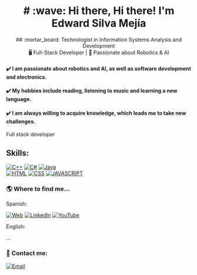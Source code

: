 <h1 align="center">
  # :wave: Hi there, Hi there! I'm Edward Silva Mejía
</h1>

<p align="center">
## :mortar_board: Technologist in Information Systems Analysis and Development <br>
🖥️ Full-Stack Developer | 🤖 Passionate about Robotics & AI
</p>

<!--
**edwsilme/edwsilme** is a ✨ _special_ ✨ repository because its `README.md` (this file) appears on your GitHub profile.
-->

#### :heavy_check_mark: I am passionate about robotics and AI, as well as software development and electronics.
#### :heavy_check_mark: My hobbies include reading, listening to music and learning a new language.
#### :heavy_check_mark: I am always willing to acquire knowledge, which leads me to take new challenges.



Full stack developer

## Skills:

[![C++](https://img.shields.io/badge/C++-1063F3?style=?style=flat-square&logo=C&logoColor=white&labelColor=101010)]()
[![C#](https://img.shields.io/badge/C%23-0B6B9C?style=flat-square&logo=C&logoColor=white&labelColor=101010)]()
[![Java](https://img.shields.io/badge/Java-F82C2C?style=flat-square&logo=Java&logoColor=white&labelColor=101010)]()
<br>
[![HTML](https://img.shields.io/badge/HTML5-F77A0A?style=flat-square&logo=html5&logoColor=white&labelColor=101010)]()
[![CSS](https://img.shields.io/badge/CSS-0ACFF7?style=flat-square&logo=css&logoColor=white&labelColor=101010)]()
[![JAVASCRIPT](https://img.shields.io/badge/JavaScript-5FFCF0?style=flat-square&logo=javascript&logoColor=white&labelColor=101010)]()


### :earth_americas: Where to find me...

Spanish:

[![Web](https://img.shields.io/badge/Mi_Sitio_Web-edwardsilvamejia-14a1f0?style=flat-square&logo=wordpress&logoColor=white&labelColor=101010)](http://www.geocities.ws/edwardsilvamejia/index.html)
[![LinkedIn](https://img.shields.io/badge/LinkedIn-eesilvamejia-0077B5?style=flat-square&logo=linkedin&logoColor=white&labelColor=101010)](https://www.linkedin.com/in/eesilvamejia/)
[![YouTube](https://img.shields.io/badge/YouTube-Eddwsilme_Ingeniería-FF0000?style=flat-square&logo=youtube&logoColor=white&labelColor=101010)](https://www.youtube.com/channel/UCnmSVKs4E8lwET4OwQAS5Xg)

English:

...

### :email: Contact me:

[![Email](https://img.shields.io/badge/edwsilme1013@gmail.com-44a3f1?style=flat-square&logo=gmail&logoColor=white&labelColor=101010)](gmail.com)




